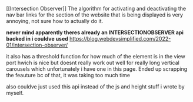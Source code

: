 [[Intersection Observer]]
The algorithm for activating and deactivating the nav bar links for the section of the website that is being displayed is very annoying, not sure how to actually do it. 

**never mind apparently theres already an INTERSECTIONOBSERVER api backed in i couldve used** 
https://blog.webdevsimplified.com/2022-01/intersection-observer/

it also has a threshold function for how much of the element is in the view port hwich is nice but doesnt really work out well for really long vertical carousels which unfortunately i have one in this page. Ended up scrapping the feauture bc of that, it was taking too much time

also couldve just used this api instead of the js and height stuff i wrote by myself.
